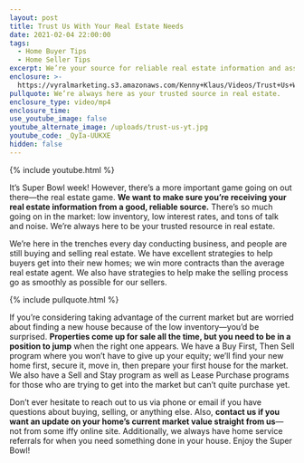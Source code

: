 ```yaml
---
layout: post
title: Trust Us With Your Real Estate Needs
date: 2021-02-04 22:00:00
tags:
  - Home Buyer Tips
  - Home Seller Tips
excerpt: We’re your source for reliable real estate information and assistance.
enclosure: >-
  https://vyralmarketing.s3.amazonaws.com/Kenny+Klaus/Videos/Trust+Us+With+Your+Real+Estate+Needs.mp4
pullquote: We’re always here as your trusted source in real estate.
enclosure_type: video/mp4
enclosure_time:
use_youtube_image: false
youtube_alternate_image: /uploads/trust-us-yt.jpg
youtube_code: _QyIa-UUKXE
hidden: false
---
```


{% include youtube.html %}

It’s Super Bowl week\! However, there’s a more important game going on out there—the real estate game. **We want to make sure you’re receiving your real estate information from a good, reliable source.** There’s so much going on in the market: low inventory, low interest rates, and tons of talk and noise. We’re always here to be your trusted resource in real estate.&nbsp;

We’re here in the trenches every day conducting business, and people are still buying and selling real estate. We have excellent strategies to help buyers get into their new homes; we win more contracts than the average real estate agent. We also have strategies to help make the selling process go as smoothly as possible for our sellers.&nbsp;

{% include pullquote.html %}

If you’re considering taking advantage of the current market but are worried about finding a new house because of the low inventory—you’d be surprised. **Properties come up for sale all the time, but you need to be in a position to jump** when the right one appears. We have a Buy First, Then Sell program where you won’t have to give up your equity; we’ll find your new home first, secure it, move in, then prepare your first house for the market. We also have a Sell and Stay program as well as Lease Purchase programs for those who are trying to get into the market but can’t quite purchase yet.&nbsp;

Don’t ever hesitate to reach out to us via phone or email if you have questions about buying, selling, or anything else. Also, **contact us if you want an update on your home’s current market value straight from us**—not from some iffy online site. Additionally, we always have home service referrals for when you need something done in your house. Enjoy the Super Bowl\!
